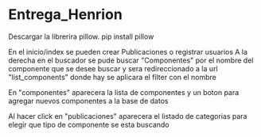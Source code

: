 # Entrega_Henrion
Descargar la librerira pillow.
pip install pillow


En el inicio/index se pueden crear Publicaciones o registrar usuarios 
A la derecha en el buscador se pude buscar "Componentes" por el nombre del componente que se desee buscar y sera redireccionado a la url "list_components" donde hay se aplicara el filter con el nombre

En "componentes" aparecera la lista de componentes y un boton para agregar nuevos componentes a la base de datos

Al hacer click en "publicaciones" aparecera el listado de categorias para elegir que tipo de componente se esta buscando 
